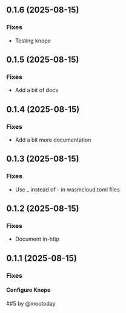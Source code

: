## 0.1.6 (2025-08-15)

### Fixes

- Testing knope

## 0.1.5 (2025-08-15)

### Fixes

- Add a bit of docs

## 0.1.4 (2025-08-15)

### Fixes

- Add a bit more documentation

## 0.1.3 (2025-08-15)

### Fixes

- Use _ instead of - in wasmcloud.toml files

## 0.1.2 (2025-08-15)

### Fixes

- Document in-http

## 0.1.1 (2025-08-15)

### Fixes

#### Configure Knope

##5 by @mootoday

